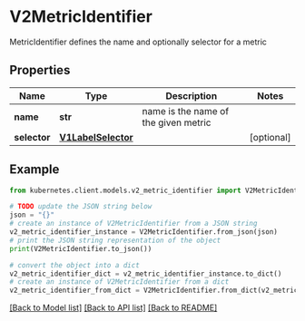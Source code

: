 # V2MetricIdentifier

MetricIdentifier defines the name and optionally selector for a metric

## Properties

Name | Type | Description | Notes
------------ | ------------- | ------------- | -------------
**name** | **str** | name is the name of the given metric | 
**selector** | [**V1LabelSelector**](V1LabelSelector.md) |  | [optional] 

## Example

```python
from kubernetes.client.models.v2_metric_identifier import V2MetricIdentifier

# TODO update the JSON string below
json = "{}"
# create an instance of V2MetricIdentifier from a JSON string
v2_metric_identifier_instance = V2MetricIdentifier.from_json(json)
# print the JSON string representation of the object
print(V2MetricIdentifier.to_json())

# convert the object into a dict
v2_metric_identifier_dict = v2_metric_identifier_instance.to_dict()
# create an instance of V2MetricIdentifier from a dict
v2_metric_identifier_from_dict = V2MetricIdentifier.from_dict(v2_metric_identifier_dict)
```
[[Back to Model list]](../README.md#documentation-for-models) [[Back to API list]](../README.md#documentation-for-api-endpoints) [[Back to README]](../README.md)


